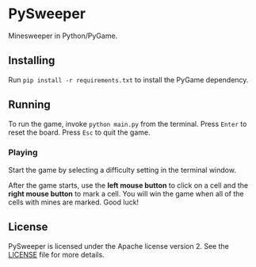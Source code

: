 # PySweeper

Minesweeper in Python/PyGame.

## Installing

Run `pip install -r requirements.txt` to install the PyGame dependency.

## Running

To run the game, invoke `python main.py` from the terminal.
Press `Enter` to reset the board.
Press `Esc` to quit the game.

### Playing

Start the game by selecting a difficulty setting in the terminal window.

After the game starts, use the **left mouse button** to click on a cell and the **right mouse button** to mark a cell.
You will win the game when all of the cells with mines are marked.
Good luck!

## License

PySweeper is licensed under the Apache license version 2.
See the [LICENSE](https://github.com/Kingcitaldo125/PySweeper/blob/main/LICENSE) file for more details.
